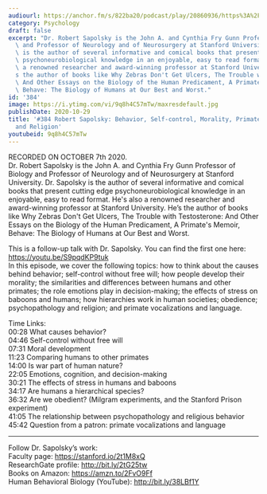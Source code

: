 ```yaml
---
audiourl: https://anchor.fm/s/822ba20/podcast/play/20860936/https%3A%2F%2Fd3ctxlq1ktw2nl.cloudfront.net%2Fstaging%2F2020-9-9%2Fafcaf4a3-ae6c-9a43-4f2e-db27478fedb7.m4a
category: Psychology
draft: false
excerpt: "Dr. Robert Sapolsky is the John A. and Cynthia Fry Gunn Professor of Biology\
  \ and Professor of Neurology and of Neurosurgery at Stanford University. Dr. Sapolsky\
  \ is the author of several informative and comical books that present cutting edge\
  \ psychoneurobiological knowledge in an enjoyable, easy to read format. He's also\
  \ a renowned researcher and award-winning professor at Stanford University. He\u2019\
  s the author of books like Why Zebras Don't Get Ulcers, The Trouble with Testosterone:\
  \ And Other Essays on the Biology of the Human Predicament, A Primate's Memoir,\
  \ Behave: The Biology of Humans at Our Best and Worst."
id: '384'
image: https://i.ytimg.com/vi/9q8h4C57mTw/maxresdefault.jpg
publishDate: 2020-10-29
title: '#384 Robert Sapolsky: Behavior, Self-control, Morality, Primates, Humans,
  and Religion'
youtubeid: 9q8h4C57mTw
---
```

<div class="timelinks">

RECORDED ON OCTOBER 7th 2020.  
Dr. Robert Sapolsky is the John A. and Cynthia Fry Gunn Professor of Biology and Professor of Neurology and of Neurosurgery at Stanford University. Dr. Sapolsky is the author of several informative and comical books that present cutting edge psychoneurobiological knowledge in an enjoyable, easy to read format. He's also a renowned researcher and award-winning professor at Stanford University. He’s the author of books like Why Zebras Don't Get Ulcers, The Trouble with Testosterone: And Other Essays on the Biology of the Human Predicament, A Primate's Memoir, Behave: The Biology of Humans at Our Best and Worst.

This is a follow-up talk with Dr. Sapolsky. You can find the first one here: https://youtu.be/S9pqdKP9tuk   
In this episode, we cover the following topics: how to think about the causes behind behavior; self-control without free will; how people develop their morality; the similarities and differences between humans and other primates; the role emotions play in decision-making; the effects of stress on baboons and humans; how hierarchies work in human societies; obedience; psychopathology and religion; and primate vocalizations and language.

Time Links:  
<time>00:28</time> What causes behavior?  
<time>04:46</time> Self-control without free will  
<time>07:31</time> Moral development  
<time>11:23</time> Comparing humans to other primates  
<time>14:00</time> Is war part of human nature?   
<time>22:05</time> Emotions, cognition, and decision-making  
<time>30:21</time> The effects of stress in humans and baboons  
<time>34:17</time> Are humans a hierarchical species?  
<time>36:32</time> Are we obedient? (Milgram experiments, and the Stanford Prison experiment)  
<time>41:05</time> The relationship between psychopathology and religious behavior  
<time>45:42</time> Question from a patron: primate vocalizations and language

---

Follow Dr. Sapolsky’s work:  
Faculty page: https://stanford.io/2t1M8xQ  
ResearchGate profile: http://bit.ly/2tG25tw  
Books on Amazon: https://amzn.to/2FvO9Ff  
Human Behavioral Biology (YouTube): http://bit.ly/38LBf1Y
</div>

